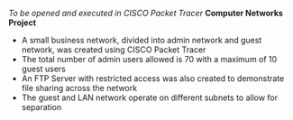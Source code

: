 *To be opened and executed in CISCO Packet Tracer*
**Computer Networks Project**
- A small business network, divided into admin network and guest network, was created using CISCO Packet Tracer
- The total number of admin users allowed is 70 with a maximum of 10 guest users
- An FTP Server with restricted access was also created to demonstrate file sharing across the network
- The guest and LAN network operate on different subnets to allow for separation
